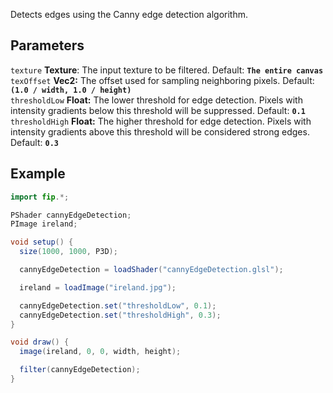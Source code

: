 Detects edges using the Canny edge detection algorithm.

## Parameters
`texture` **Texture**: The input texture to be filtered. Default: **`The entire canvas`**
<br>
`texOffset` **Vec2:** The offset used for sampling neighboring pixels. Default: **`(1.0 / width, 1.0 / height)`**
<br>
`thresholdLow` **Float:** The lower threshold for edge detection. Pixels with intensity gradients below this threshold will be suppressed. Default: **`0.1`**
<br>
`thresholdHigh` **Float:** The higher threshold for edge detection. Pixels with intensity gradients above this threshold will be considered strong edges. Default: **`0.3`**

## Example
```java
import fip.*;

PShader cannyEdgeDetection;
PImage ireland;

void setup() {
  size(1000, 1000, P3D);

  cannyEdgeDetection = loadShader("cannyEdgeDetection.glsl");

  ireland = loadImage("ireland.jpg");

  cannyEdgeDetection.set("thresholdLow", 0.1);
  cannyEdgeDetection.set("thresholdHigh", 0.3);
}

void draw() {
  image(ireland, 0, 0, width, height);

  filter(cannyEdgeDetection);
}
```